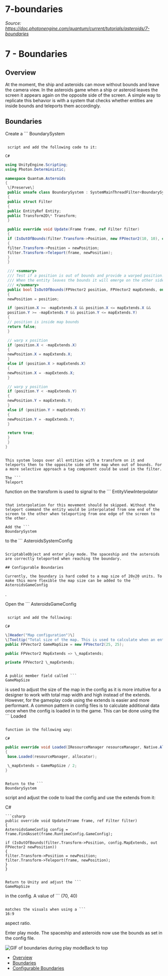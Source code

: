 # 7-boundaries

_Source: https://doc.photonengine.com/quantum/current/tutorials/asteroids/7-boundaries_

# 7 - Boundaries

## Overview

At the moment, the ship and asteroids can move without bounds and leave the camera view. In the asteroids game when a ship or asteroid leaves the screen it appears again on the opposite side of the screen. A simple way to replicate this behavior is with a system that checks whether entities are inside bounds and teleports them accordingly.

## Boundaries

Create a ```
BoundarySystem
```

 script and add the following code to it:

C#

```
```csharp
using UnityEngine.Scripting;
using Photon.Deterministic;

namespace Quantum.Asteroids
{
 \[Preserve\]
 public unsafe class BoundarySystem : SystemMainThreadFilter<BoundarySystem.Filter>
 {
 public struct Filter
 {
 public EntityRef Entity;
 public Transform2D\* Transform;
 }

 public override void Update(Frame frame, ref Filter filter)
 {
 if (IsOutOfBounds(filter.Transform->Position, new FPVector2(10, 10), out FPVector2 newPosition))
 {
 filter.Transform->Position = newPosition;
 filter.Transform->Teleport(frame, newPosition);
 }
 }

 /// <summary>
 /// Test if a position is out of bounds and provide a warped position.
 /// When the entity leaves the bounds it will emerge on the other side.
 /// </summary>
 public bool IsOutOfBounds(FPVector2 position, FPVector2 mapExtends, out FPVector2 newPosition)
 {
 newPosition = position;

 if (position.X >= -mapExtends.X && position.X <= mapExtends.X &&
 position.Y >= -mapExtends.Y && position.Y <= mapExtends.Y)
 {
 // position is inside map bounds
 return false;
 }

 // warp x position
 if (position.X < -mapExtends.X)
 {
 newPosition.X = mapExtends.X;
 }
 else if (position.X > mapExtends.X)
 {
 newPosition.X = -mapExtends.X;
 }

 // warp y position
 if (position.Y < -mapExtends.Y)
 {
 newPosition.Y = mapExtends.Y;
 }
 else if (position.Y > mapExtends.Y)
 {
 newPosition.Y = -mapExtends.Y;
 }

 return true;
 }
 }
}

```

```

This system loops over all entities with a transform on it and teleports then to the opposite side of the map when out of bounds. For a more selective approach a tag component could be used in the filter.

The ```
Teleport
```

function on the transform is used to signal to the ```
EntityViewInterpolator
```

that interpolation for this movement should be skipped. Without the teleport command the entity would be interpolated from one end of the screen to the other when teleporting from one edge of the screen to the other.

Add the ```
BoundarySystem
```

to the ```
AsteroidsSystemConfig
```

ScriptableObject and enter play mode. The spaceship and the asteroids are correctly teleported when reaching the boundary.

## Configurable Boundaries

Currently, the boundary is hard coded to a map size of 20x20 units. To make this more flexible the map size can be added to the ```
AsteroidsGameConfig
```

.

Open the ```
AsteroidsGameConfig
```

 script and add the following:

C#

```
```csharp
\[Header("Map configuration")\]
\[Tooltip("Total size of the map. This is used to calculate when an entity is outside de gameplay area and then wrap it to the other side")\]
public FPVector2 GameMapSize = new FPVector2(25, 25);

public FPVector2 MapExtends => \_mapExtends;

private FPVector2 \_mapExtends;

```

```

A public member field called ```
GameMapSize
```

is used to adjust the size of the map in the config as it is more intuitive for a designer to work with total map width and high instead of the extends. However, for the gameplay code using the extends is easier and more performant. A common pattern in config files is to calculate additional data once when the config is loaded in to the game. This can be done using the ```
Loaded
```

function in the following way:

C#

```
```csharp
public override void Loaded(IResourceManager resourceManager, Native.Allocator allocator)
{
 base.Loaded(resourceManager, allocator);

 \_mapExtends = GameMapSize / 2;
}

```

```

Return to the ```
BoundarySystem
```

script and adjust the code to load the config and use the extends from it:

C#

```
```csharp
public override void Update(Frame frame, ref Filter filter)
{
AsteroidsGameConfig config = frame.FindAsset(frame.RuntimeConfig.GameConfig);

if (IsOutOfBounds(filter.Transform->Position, config.MapExtends, out FPVector2 newPosition))
{
filter.Transform->Position = newPosition;
filter.Transform->Teleport(frame, newPosition);
}
}

```

```

Return to Unity and adjust the ```
GameMapSize
```

 in the config. A value of ```
(70, 40)
```

matches the visuals when using a ```
16:9
```

 aspect ratio.

Enter play mode. The spaceship and asteroids now use the bounds as set in the config file.

![GIF of boundaries during play mode](/docs/img/quantum/v3/tutorials/asteroids/7-boundaries.gif)Back to top

- [Overview](#overview)
- [Boundaries](#boundaries)
- [Configurable Boundaries](#configurable-boundaries)